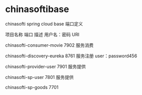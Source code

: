 # chinasoftibase
chinasofti spring cloud base
端口定义

项目名称	端口 描述	用户名：密码	URI

chinasofti-consumer-movie	7902	服务消费

chinasofti-discovery-eureka	8761	服务注册	user：password456

chinasofti-provider-user	7901	服务提供

chinasofti-sp-user	7801	服务提供

chinasofti-sp-goods	7701
